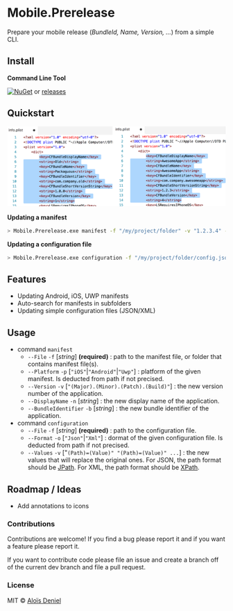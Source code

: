 # Mobile.Prerelease

Prepare your mobile release (*BundleId, Name, Version, ...*) from a simple CLI.

## Install

**Command Line Tool**

[![NuGet](https://img.shields.io/nuget/v/Mobile.Prerelease.Cli.svg?label=NuGet)](https://www.nuget.org/packages/Mobile.Prerelease.Cli/) or [releases](https://github.com/aloisdeniel/Mobile.Prerelease/releases)

## Quickstart

![manifests](Documentation/manifest-update.png)

**Updating a manifest**

```bash
> Mobile.Prerelease.exe manifest -f "/my/project/folder" -v "1.2.3.4" -b "com.company.awesomeapp" - n "AwesomeApp"
```

**Updating a configuration file**

```bash
> Mobile.Prerelease.exe configuration -f "/my/project/folder/config.json" -v "Url=https://company.com/api" "LogLevel=Info"
```

## Features

* Updating Android, iOS, UWP manifests
* Auto-search for manifests in subfolders
* Updating simple configuration files (JSON/XML)

## Usage

* command `manifest`
	* `--File` `-f` [*string*] **(required)** : path to the manifest file, or folder that contains manifest file(s). 
	* `--Platform` `-p` [`"iOS"`|`"Android"`|`"Uwp"`] : platform of the given manifest. Is deducted from path if not precised.
	* `--Version` `-v` [`"(Major).(Minor).(Patch).(Build)"`] : the new version number of the application.
	* `--DisplayName` `-n` [*string*] : the new display name of the application.
	* `--BundleIdentifier` `-b` [*string*] : the new bundle identifier of the application.
* command `configuration`
	* `--File` `-f` [*string*] **(required)** : path to the configuration file. 
	* `--Format` `-o` [`"Json"`|`"Xml"`] : dormat of the given configuration file. Is deducted from path if not precised.
	* `--Values` `-v` ["`(Path)=(Value)" "(Path)=(Value)" ...`] : the new values that will replace the original ones. For JSON, the path format should be [JPath](http://www.newtonsoft.com/json/help/html/SelectToken.htm). For XML, the path format should be [XPath](https://msdn.microsoft.com/fr-fr/library/bb341675(v=vs.110).aspx).


## Roadmap / Ideas

* Add annotations to icons

### Contributions

Contributions are welcome! If you find a bug please report it and if you want a feature please report it.

If you want to contribute code please file an issue and create a branch off of the current dev branch and file a pull request.

### License

MIT © [Aloïs Deniel](http://aloisdeniel.github.io)
